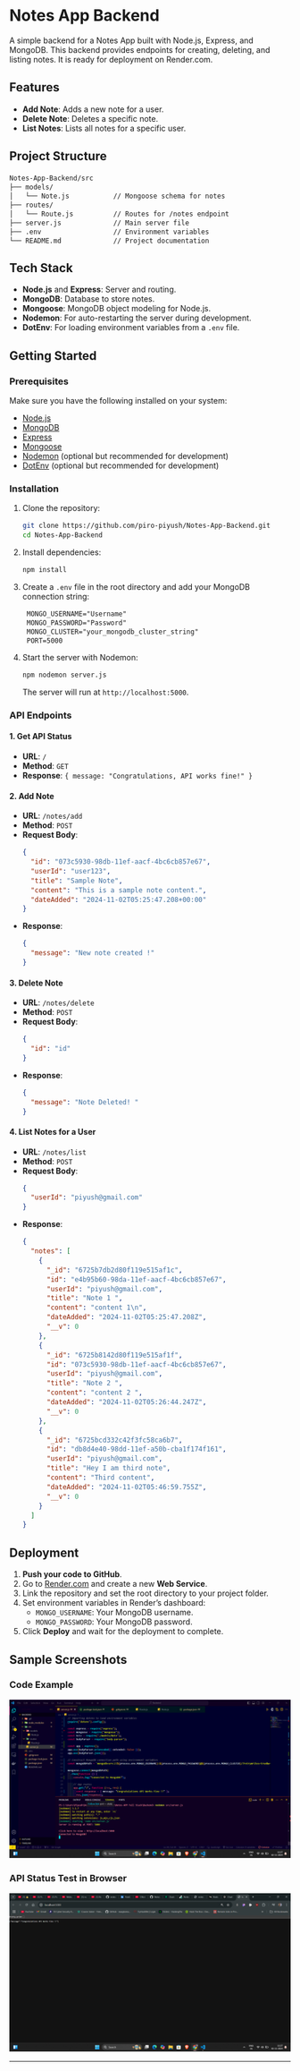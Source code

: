 # Notes App Backend

A simple backend for a Notes App built with Node.js, Express, and MongoDB. This backend provides endpoints for creating, deleting, and listing notes. It is ready for deployment on Render.com.

## Features

- **Add Note**: Adds a new note for a user.
- **Delete Note**: Deletes a specific note.
- **List Notes**: Lists all notes for a specific user.

## Project Structure

```plaintext
Notes-App-Backend/src
├── models/
│   └── Note.js           // Mongoose schema for notes
├── routes/
│   └── Route.js          // Routes for /notes endpoint
├── server.js             // Main server file
├── .env                  // Environment variables
└── README.md             // Project documentation
```

## Tech Stack

- **Node.js** and **Express**: Server and routing.
- **MongoDB**: Database to store notes.
- **Mongoose**: MongoDB object modeling for Node.js.
- **Nodemon**: For auto-restarting the server during development.
- **DotEnv**: For loading environment variables from a `.env` file.

## Getting Started

### Prerequisites

Make sure you have the following installed on your system:

- [Node.js](https://nodejs.org/)
- [MongoDB](https://www.mongodb.com/)
- [Express](https://www.npmjs.com/package/express)
- [Mongoose](https://www.npmjs.com/package/mongoose)
- [Nodemon](https://www.npmjs.com/package/nodemon) (optional but recommended for development)
- [DotEnv](https://www.npmjs.com/package/dotenv) (optional but recommended for development)

### Installation

1. Clone the repository:

   ```bash
   git clone https://github.com/piro-piyush/Notes-App-Backend.git
   cd Notes-App-Backend
   ```

2. Install dependencies:

   ```bash
   npm install
   ```

3. Create a `.env` file in the root directory and add your MongoDB connection string:

   ```plaintext
    MONGO_USERNAME="Username"
    MONGO_PASSWORD="Password"
    MONGO_CLUSTER="your_mongodb_cluster_string"
    PORT=5000
   ```

4. Start the server with Nodemon:

   ```bash
   npm nodemon server.js
   ```

   The server will run at `http://localhost:5000`.

### API Endpoints

#### 1. Get API Status

- **URL**: `/`
- **Method**: `GET`
- **Response**: `{ message: "Congratulations, API works fine!" }`

#### 2. Add Note

- **URL**: `/notes/add`
- **Method**: `POST`
- **Request Body**:
  ```json
  {
    "id": "073c5930-98db-11ef-aacf-4bc6cb857e67",
    "userId": "user123",
    "title": "Sample Note",
    "content": "This is a sample note content.",
    "dateAdded": "2024-11-02T05:25:47.208+00:00"
  }
  ```
- **Response**:
  ```json
  {
    "message": "New note created !"
  }
  ```

#### 3. Delete Note

- **URL**: `/notes/delete`
- **Method**: `POST`
- **Request Body**:
  ```json
  {
    "id": "id"
  }
  ```
- **Response**:
  ```json
  {
    "message": "Note Deleted! "
  }
  ```

#### 4. List Notes for a User

- **URL**: `/notes/list`
- **Method**: `POST`
- **Request Body**:
  ```json
  {
    "userId": "piyush@gmail.com"
  }
  ```
- **Response**:
  ```json
  {
    "notes": [
      {
        "_id": "6725b7db2d80f119e515af1c",
        "id": "e4b95b60-98da-11ef-aacf-4bc6cb857e67",
        "userId": "piyush@gmail.com",
        "title": "Note 1 ",
        "content": "content 1\n",
        "dateAdded": "2024-11-02T05:25:47.208Z",
        "__v": 0
      },
      {
        "_id": "6725b8142d80f119e515af1f",
        "id": "073c5930-98db-11ef-aacf-4bc6cb857e67",
        "userId": "piyush@gmail.com",
        "title": "Note 2 ",
        "content": "content 2 ",
        "dateAdded": "2024-11-02T05:26:44.247Z",
        "__v": 0
      },
      {
        "_id": "6725bcd332c42f3fc58ca6b7",
        "id": "db8d4e40-98dd-11ef-a50b-cba1f174f161",
        "userId": "piyush@gmail.com",
        "title": "Hey I am third note",
        "content": "Third content",
        "dateAdded": "2024-11-02T05:46:59.755Z",
        "__v": 0
      }
    ]
  }
  ```

## Deployment

1. **Push your code to GitHub**.
2. Go to [Render.com](https://render.com/) and create a new **Web Service**.
3. Link the repository and set the root directory to your project folder.
4. Set environment variables in Render’s dashboard:
   - `MONGO_USERNAME`: Your MongoDB username.
   - `MONGO_PASSWORD`: Your MongoDB password.
5. Click **Deploy** and wait for the deployment to complete.

## Sample Screenshots

### Code Example

![Code Screenshot](/assets/code.png)


### API Status Test in Browser

![API Test Screenshot](/assets/api.png)

---
      
  
   
